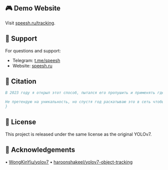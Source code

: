 



## 🎮 Demo Website

Visit [speesh.ru/tracking](https://speesh.ru/tracking).

## 🤝 Support

For questions and support:
- Telegram: [t.me/speesh](https://t.me/speesh)
- Website: [speesh.ru](https://speesh.ru)

## 📝 Citation

```bibtex
В 2023 году я открыл этот способ, пытался его пропушить и применять где только можно. В следующем году успешно защитил диплом бакалавра на эту тему. Спустя время начал находить неестественные попытки это повторить. Ребята делали это с помощью AE и собственноручно. Такой способ реализации нарушает всю мою идеологию, ибо я считаю что настоящий вебпанк не должен быть фейковым.

Не претендую на уникальность, но спустя год раскатываю это в сеть чтобы как можно больше людей знали как делать нужно.
}
```

## 📜 License

This project is released under the same license as the original YOLOv7.

## 🙏 Acknowledgements

• [WongKinYiu/yolov7](https://github.com/WongKinYiu/yolov7)
• [haroonshakeel/yolov7-object-tracking
](https://github.com/haroonshakeel/yolov7-object-tracking)
